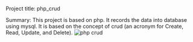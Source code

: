 Project title: php_crud

Summary: This project is based on php. It records the data into database using mysql. It is based on the concept of crud (an acronym for Create, Read, Update, and Delete).
![php crud](e.jpg)
